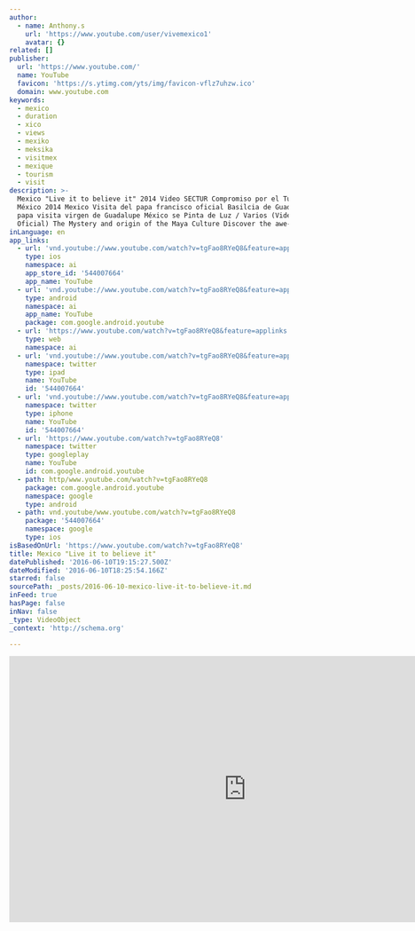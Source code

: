 ```yaml
---
author:
  - name: Anthony.s
    url: 'https://www.youtube.com/user/vivemexico1'
    avatar: {}
related: []
publisher:
  url: 'https://www.youtube.com/'
  name: YouTube
  favicon: 'https://s.ytimg.com/yts/img/favicon-vflz7uhzw.ico'
  domain: www.youtube.com
keywords:
  - mexico
  - duration
  - xico
  - views
  - mexiko
  - meksika
  - visitmex
  - mexique
  - tourism
  - visit
description: >-
  Mexico "Live it to believe it" 2014 Video SECTUR Compromiso por el Turismo de
  México 2014 Mexico Visita del papa francisco oficial Basilcia de Guadalupe
  papa visita virgen de Guadalupe México se Pinta de Luz / Varios (Video
  Oficial) The Mystery and origin of the Maya Culture Discover the awe-inspiring
inLanguage: en
app_links:
  - url: 'vnd.youtube://www.youtube.com/watch?v=tgFao8RYeQ8&feature=applinks'
    type: ios
    namespace: ai
    app_store_id: '544007664'
    app_name: YouTube
  - url: 'vnd.youtube://www.youtube.com/watch?v=tgFao8RYeQ8&feature=applinks'
    type: android
    namespace: ai
    app_name: YouTube
    package: com.google.android.youtube
  - url: 'https://www.youtube.com/watch?v=tgFao8RYeQ8&feature=applinks'
    type: web
    namespace: ai
  - url: 'vnd.youtube://www.youtube.com/watch?v=tgFao8RYeQ8&feature=applinks'
    namespace: twitter
    type: ipad
    name: YouTube
    id: '544007664'
  - url: 'vnd.youtube://www.youtube.com/watch?v=tgFao8RYeQ8&feature=applinks'
    namespace: twitter
    type: iphone
    name: YouTube
    id: '544007664'
  - url: 'https://www.youtube.com/watch?v=tgFao8RYeQ8'
    namespace: twitter
    type: googleplay
    name: YouTube
    id: com.google.android.youtube
  - path: http/www.youtube.com/watch?v=tgFao8RYeQ8
    package: com.google.android.youtube
    namespace: google
    type: android
  - path: vnd.youtube/www.youtube.com/watch?v=tgFao8RYeQ8
    package: '544007664'
    namespace: google
    type: ios
isBasedOnUrl: 'https://www.youtube.com/watch?v=tgFao8RYeQ8'
title: Mexico "Live it to believe it"
datePublished: '2016-06-10T19:15:27.500Z'
dateModified: '2016-06-10T18:25:54.166Z'
starred: false
sourcePath: _posts/2016-06-10-mexico-live-it-to-believe-it.md
inFeed: true
hasPage: false
inNav: false
_type: VideoObject
_context: 'http://schema.org'

---
```

<iframe src="https://cdn.embedly.com/widgets/media.html?src=https%3A%2F%2Fwww.youtube.com%2Fembed%2FtgFao8RYeQ8%3Ffeature%3Doembed&amp;url=http%3A%2F%2Fwww.youtube.com%2Fwatch%3Fv%3DtgFao8RYeQ8&amp;image=https%3A%2F%2Fi.ytimg.com%2Fvi%2FtgFao8RYeQ8%2Fhqdefault.jpg&amp;key=b7d04c9b404c499eba89ee7072e1c4f7&amp;type=text%2Fhtml&amp;schema=youtube" width="854" height="480" scrolling="no" frameborder="0" allowfullscreen="" style=""></iframe>